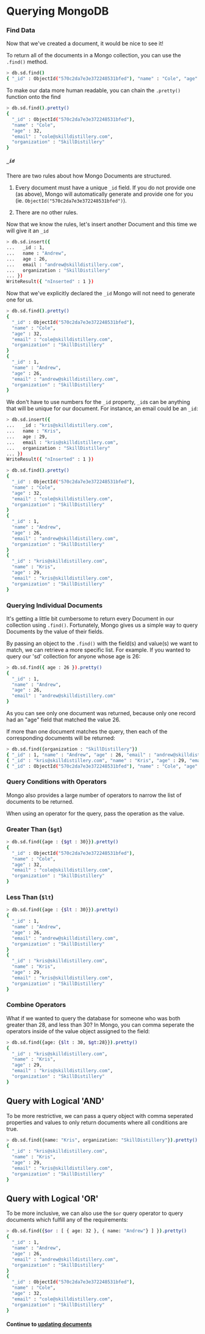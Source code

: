 # Querying MongoDB
### Find Data
Now that we've created a document, it would be nice to see it!  
  
To return all of the documents in a Mongo collection, you can use the `.find()` method.
```bash
> db.sd.find()
{ "_id" : ObjectId("570c2da7e3e372248531bfed"), "name" : "Cole", "age" : 32, "email" : "cole@skilldistillery.com", "organization" : "SkillDistillery" }
```
To make our data more human readable, you can chain the `.pretty()` function onto the find
```bash
> db.sd.find().pretty()
{
  "_id" : ObjectId("570c2da7e3e372248531bfed"),
  "name" : "Cole",
  "age" : 32,
  "email" : "cole@skilldistillery.com",
  "organization" : "SkillDistillery"
}
```
##### `_id`
There are two rules about how Mongo Documents are structured.  

1. Every document must have a unique `_id` field. If you do not provide one (as above), Mongo will automatically generate and provide one for you (ie. `ObjectId("570c2da7e3e372248531bfed")`).  

2. There are no other rules.  
  
Now that we know the rules, let's insert another Document and this time we will give it an `_id`
```bash
> db.sd.insert({
...   _id : 1,
...   name : "Andrew",
...   age : 26,
...   email : "andrew@skilldistillery.com",
...   organization : "SkillDistillery"
... })
WriteResult({ "nInserted" : 1 })
```
Now that we've explicitly declared the `_id` Mongo will not need to generate one for us.
```bash
> db.sd.find().pretty()
{
  "_id" : ObjectId("570c2da7e3e372248531bfed"),
  "name" : "Cole",
  "age" : 32,
  "email" : "cole@skilldistillery.com",
  "organization" : "SkillDistillery"
}
{
  "_id" : 1,
  "name" : "Andrew",
  "age" : 26,
  "email" : "andrew@skilldistillery.com",
  "organization" : "SkillDistillery"
}
```
We don't have to use numbers for the `_id` property, `_id`s can be anything that will be unique for our document. For instance, an email could be an `_id`: 
```bash
> db.sd.insert({
...   _id : "kris@skilldistillery.com",
...   name : "Kris",
...   age : 29,
...   email : "kris@skilldistillery.com",
...   organization : "SkillDistillery"
... })
WriteResult({ "nInserted" : 1 })
```
```bash
> db.sd.find().pretty()
{
  "_id" : ObjectId("570c2da7e3e372248531bfed"),
  "name" : "Cole",
  "age" : 32,
  "email" : "cole@skilldistillery.com",
  "organization" : "SkillDistillery"
}
{
  "_id" : 1,
  "name" : "Andrew",
  "age" : 26,
  "email" : "andrew@skilldistillery.com",
  "organization" : "SkillDistillery"
}
{
  "_id" : "kris@skilldistillery.com",
  "name" : "Kris",
  "age" : 29,
  "email" : "kris@skilldistillery.com",
  "organization" : "SkillDistillery"
}
```
### Querying Individual Documents
It's getting a little bit cumbersome to return every Document in our collection using `.find()`. Fortunately, Mongo gives us a simple way to query Documents by the value of their fields.  
  
By passing an object to the `.find()` with the field(s) and value(s) we want to match, we can retrieve a more specific list. For example. If you wanted to query our 'sd' collection for anyone whose age is 26:
```bash
> db.sd.find({ age : 26 }).pretty()
{
  "_id" : 1,
  "name" : "Andrew",
  "age" : 26,
  "email" : "andrew@skilldistillery.com"
}
```
As you can see only one document was returned, because only one record had an "age" field that matched the value 26.  
  
If more than one document matches the query, then each of the corresponding documents will be returned:
```bash
> db.sd.find({organization : "SkillDistillery"})
{ "_id" : 1, "name" : "Andrew", "age" : 26, "email" : "andrew@skilldistillery.com", "organization" : "SkillDistillery" }
{ "_id" : "kris@skilldistillery.com", "name" : "Kris", "age" : 29, "email" : "kris@skilldistillery.com", "organization" : "SkillDistillery" }
{ "_id" : ObjectId("570c2da7e3e372248531bfed"), "name" : "Cole", "age" : 32, "email" : "cole@skilldistillery.com", "organization" : "SkillDistillery" }
```
### Query Conditions with Operators
Mongo also provides a large number of operators to narrow the list of documents to be returned.  
  
When using an operator for the query, pass the operation as the value.
### Greater Than (`$gt`)
```bash
> db.sd.find({age : {$gt : 30}}).pretty()
{
  "_id" : ObjectId("570c2da7e3e372248531bfed"),
  "name" : "Cole",
  "age" : 32,
  "email" : "cole@skilldistillery.com",
  "organization" : "SkillDistillery"
}
```
### Less Than (`$lt`)
```bash
> db.sd.find({age : {$lt : 30}}).pretty()
{
  "_id" : 1,
  "name" : "Andrew",
  "age" : 26,
  "email" : "andrew@skilldistillery.com",
  "organization" : "SkillDistillery"
}
{
  "_id" : "kris@skilldistillery.com",
  "name" : "Kris",
  "age" : 29,
  "email" : "kris@skilldistillery.com",
  "organization" : "SkillDistillery"
}
```
### Combine Operators
What if we wanted to query the database for someone who was both greater than 28, and less than 30? In Mongo, you can comma seperate the operators inside of the value object assigned to the field:
```bash
> db.sd.find({age: {$lt : 30, $gt:28}}).pretty()
{
  "_id" : "kris@skilldistillery.com",
  "name" : "Kris",
  "age" : 29,
  "email" : "kris@skilldistillery.com",
  "organization" : "SkillDistillery"
}
```
## Query with Logical 'AND'
To be more restrictive, we can pass a query object with comma seperated properties and values to only return documents where all conditions are true.
```bash
> db.sd.find({name: "Kris", organization: "SkillDistillery"}).pretty()
{
  "_id" : "kris@skilldistillery.com",
  "name" : "Kris",
  "age" : 29,
  "email" : "kris@skilldistillery.com",
  "organization" : "SkillDistillery"
}
```
## Query with Logical 'OR'
To be more inclusive, we can also use the `$or` query operator to query documents which fulfill any of the requirements:
```bash
> db.sd.find({$or : [ { age: 32 }, { name: "Andrew"} ] }).pretty()
{
  "_id" : 1,
  "name" : "Andrew",
  "age" : 26,
  "email" : "andrew@skilldistillery.com",
  "organization" : "SkillDistillery"
}
{
  "_id" : ObjectId("570c2da7e3e372248531bfed"),
  "name" : "Cole",
  "age" : 32,
  "email" : "cole@skilldistillery.com",
  "organization" : "SkillDistillery"
}
```  
  
#### Continue to [updating documents](9_update.md)